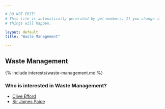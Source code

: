 ```yaml
---

# DO NOT EDIT!
# This file is automatically generated by get-members. If you change it, bad
# things will happen.

layout: default
title: "Waste Management"

---
```


## Waste Management

{% include interests/waste-management.md %}

### Who is interested in Waste Management?


* [Clive Efford](/members/clive-efford.html)
* [Sir James Paice](/members/sir-james-paice.html)
